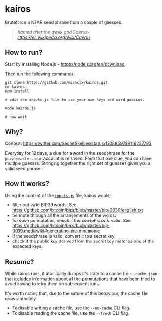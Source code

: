 # kairos

Bruteforce a NEAR seed phrase from a couple of guesses.

> *Named after the greek god Caerus- <https://en.wikipedia.org/wiki/Caerus>*

## How to run?

Start by installing Node.js - <https://nodejs.org/en/download>.

Then run the following commands:

```console
git clone https://github.com/miraclx/kairos.git
cd kairos
npm install

# edit the inputs.js file to use your own keys and word guesses.

node kairos.js

# now wait
```

## Why?

Context: <https://twitter.com/SecretSkellies/status/1508859798116257793>

Everyday for 12 days, a clue for a word in the seedphrase for the `puzzlemaster.near` account is released.
From that one clue, you can have multiple guesses. Stringing together the right set of guesses gives you a valid seed phrase.

## How it works?

Using the content of the [`inputs.js`](inputs.js) file, kairos would;

- filter out valid BIP39 words. See <https://github.com/bitcoin/bips/blob/master/bip-0039/english.txt>
- permute through all the arrangements of the words.
- for each permutation, check if the seedphrase is valid. See <https://github.com/bitcoin/bips/blob/master/bip-0039.mediawiki#generating-the-mnemonic>
- if the seedphrase is valid, convert it to a secret key.
- check if the public key derived from the secret key matches one of the expected keys.

## Resume?

While kairos runs, it atomically dumps it's state to a cache file - `.cache.json` that includes information about all the permutations that have been tried to avoid having to retry them on subsequent runs.

It's worth noting that, due to the nature of this behaviour, the cache file grows infinitely.

- To disable writing a cache file, use the `--no-cache` CLI flag.
- To disable reading the cache file, use the `--fresh` CLI flag.
